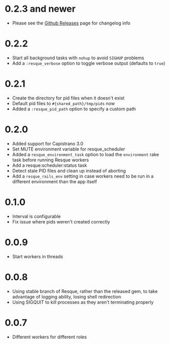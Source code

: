 # 0.2.3 and newer
* Please see the [Github Releases](https://github.com/sshingler/capistrano-resque/releases) page for changelog info

# 0.2.2
* Start all background tasks with `nohup` to avoid `SIGHUP` problems
* Add a `:resque_verbose` option to toggle verbose output (defaults to `true`)

# 0.2.1
* Create the directory for pid files when it doesn't exist
* Default pid files to `#{shared_path}/tmp/pids` now
* Added a `:resque_pid_path` option to specify a custom path

# 0.2.0
* Added support for Capistrano 3.0
* Set MUTE environment variable for resque_scheduler
* Added a `resque_environment_task` option to load the `environment` rake task before running Resque workers
* Add a resque:scheduler:status task
* Detect stale PID files and clean up instead of aborting
* Add a `resque_rails_env` setting in case workers need to be run in a different environment than the app itself

# 0.1.0
* Interval is configurable
* Fix issue where pids weren't created correctly

# 0.0.9
* Start workers in threads

# 0.0.8
* Using stable branch of Resque, rather than the released gem, to take advantage of logging ability, losing shell redirection
* Using SIGQUIT to kill processes as they aren't terminating properly

# 0.0.7
* Different workers for different roles
